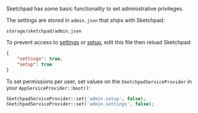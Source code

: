 Sketchpad has some basic functionality to set administrative privileges.

The settings are stored in `admin.json` that ships with Sketchpad:

	storage/sketchpad/admin.json

To prevent access to [settings]({{route}}settings) or [setup]({{route}}setup), edit this file then reload Sketchpad:

```json
{
    "settings": true,
    "setup": true
}
```

To set permissions per user, set values on the `SketchpadServiceProvider` in your `AppServiceProvider::boot()`:

```php
SketchpadServiceProvider::set('admin.setup', false);
SketchpadServiceProvider::set('admin.settings', false);
```
